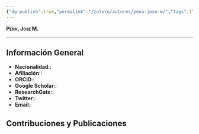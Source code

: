 ```yaml
---
{"dg-publish":true,"permalink":"/zotero/autores/pena-jose-m/","tags":["#autor","#researcher"]}
---
```



<span style="font-variant:small-caps; font-weight: bold;"> Peña, José M. </span>

---


## Información General

- **Nacionalidad**:: 
- **Afiliación**:: 
- **ORCID**:: 
- **Google Scholar**:: 
- **ResearchGate**:: 
- **Twitter**:: 
- **Email**::
  
## Contribuciones y Publicaciones






